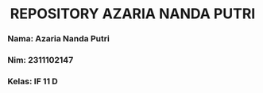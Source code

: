  <h1 align="center">REPOSITORY AZARIA NANDA PUTRI</h1>
 <p align="center"></p>

### Nama: Azaria Nanda Putri 
### Nim: 2311102147
### Kelas: IF 11 D


